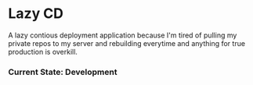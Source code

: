 # Lazy CD

A lazy contious deployment application because I'm tired of pulling my private repos to my server and rebuilding everytime and anything for true production is overkill. 

### Current State: Development 